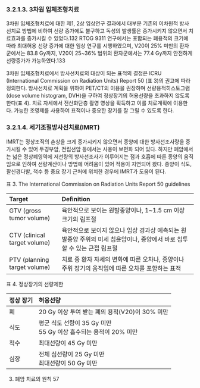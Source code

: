 ### 3.2.1.3. 3차원 입체조형치료

3차원 입체조형치료에 대한 제1, 2상 임상연구 결과에서 대부분 기존의 이차원적 방사선치료 방법에 비하여 선량 증가에도 불구하고 독성의 발생률은 증가시키지 않으면서 치료효과를 증가시킬 수 있었다.132 RTOG 9311 연구에서는 포함되는 폐용적의 크기에 따라 최대허용 선량 증가에 대한 임상 연구를 시행하였으며, V20이 25% 미만의 환자군에서는 83.8 Gy까지, V20이 25~36% 범위의 환자군에서는 77.4 Gy까지 안전하게 선량증가가 가능하였다.133

3차원 입체조형치료에서 방사선치료의 대상이 되는 표적의 결정은 ICRU (International Commission on Radiation Units) Report 50 (표 3)의 권고에 따라 정의한다. 방사선치료 계획을 위하여 PET/CT의 이용을 권장하며 선량용적히스토그램(dose volume histogram, DVH)을 구하여 정상장기의 허용선량을 초과하지 않도록 한다(표 4). 치료 자세에서 전산화단층 촬영 영상을 획득하고 이를 치료계획에 이용한다. 가능한 조영제를 사용하여 표적이나 중요한 장기를 잘 그릴 수 있도록 한다.

### 3.2.1.4. 세기조절방사선치료(IMRT)

IMRT는 정상조직의 손상을 크게 증가시키지 않으면서 종양에 대한 방사선조사량을 증가시킬 수 있어 두경부암, 전립선암 등에서는 사용이 보편화 되어 있다. 하지만 폐암에서는 넓은 정상폐영역에 저선량의 방사선조사가 이루어지는 점과 호흡에 따른 종양의 움직임으로 인하여 선량계산이나 방법에 어려움이 있어 적용이 지연되어 왔다. 종양이 식도, 팔신경다발, 척수 등 중요 장기 근처에 위치한 경우에 IMRT가 도움이 된다.

표 3. The International Commission on Radiation Units Report 50 guidelines

| Target | Definition |
| :------------------------- | :----------------------------------------------------------------------------------------------------------------------------- |
| GTV (gross tumor volume) | 육안적으로 보이는 원발종양이나, 1~1.5 cm 이상 크기의 림프절 |
| CTV (clinical target volume) | 육안적으로 보이지 않으나 임상 경과상 예측되는 원발종양 주위의 미세 침윤암이나, 종양에서 바로 침투할 수 있는 근접 림프절 |
| PTV (planning target volume) | 치료 중 환자 자세의 변화에 따른 오차나, 종양이나 주위 장기의 움직임에 따른 오차를 포함하는 표적 |

표 4. 정상장기의 선량제한

| 정상 장기 | 허용선량 |
| :-------- | :---------------------------------------------------- |
| 폐 | 20 Gy 이상 투여 받는 폐의 용적(V20)이 30% 미만 |
| 식도 | 평균 식도 선량이 35 Gy 미만<br>55 Gy 이상 흡수되는 용적이 20% 미만 |
| 척수 | 최대선량이 45 Gy 미만 |
| 심장 | 전체 심선량이 25 Gy 미만<br>최대선량이 50 Gy 미만 |

3. 폐암 치료의 원칙 <PAGE>57